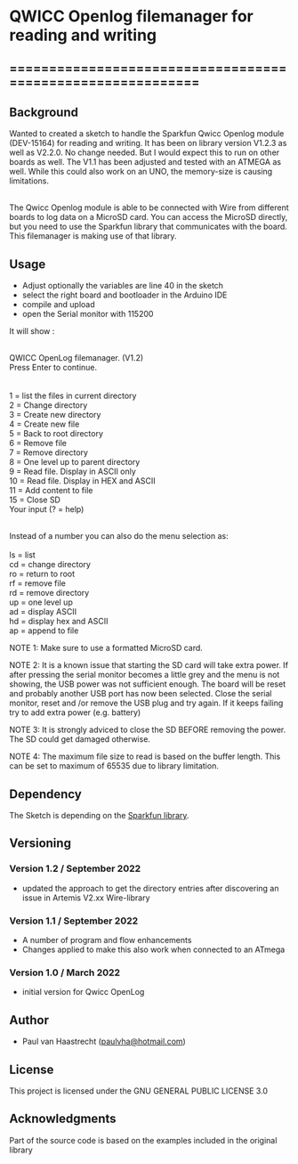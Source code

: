 # QWICC Openlog filemanager for reading and writing
## ===========================================================

## Background
Wanted to created a sketch to handle the Sparkfun Qwicc Openlog module (DEV-15164) for reading and writing.
It has been on library version V1.2.3 as well as V2.2.0. No change needed. But I would expect this to run on other boards as well. The V1.1 has been adjusted and tested with an ATMEGA as well. While this could also work on an UNO, the memory-size is causing limitations.

<br> The Qwicc Openlog module is able to be connected with Wire from different boards to log data on a MicroSD card.
You can access the MicroSD directly, but you need to use the Sparkfun library that communicates with the board. This filemanager is making use of that library.

## Usage
* Adjust optionally the variables are line 40 in the sketch
* select the right board and bootloader in the Arduino IDE
* compile and upload
* open the Serial monitor with 115200

It will show :

<br>QWICC OpenLog filemanager. (V1.2)
<br>Press Enter to continue.
<br>
<br>
<br>1  = list the files in current directory
<br>2  = Change directory
<br>3  = Create new directory
<br>4  = Create new file
<br>5  = Back to root directory
<br>6  = Remove file
<br>7  = Remove directory
<br>8  = One level up to parent directory
<br>9  = Read file. Display in ASCII only
<br>10 = Read file. Display in HEX and ASCII
<br>11 = Add content to file
<br>15 = Close SD
<br>Your input (? = help)

<br>Instead of a number you can also do the menu selection as:
<br>
<br>ls = list
<br>cd = change directory
<br>ro = return to root
<br>rf = remove file
<br>rd = remove directory
<br>up = one level up
<br>ad = display ASCII
<br>hd = display hex and ASCII
<br>ap = append to file
<br>

NOTE 1:
Make sure to use a formatted MicroSD card.

NOTE 2:
It is a known issue that starting the SD card will take extra power. If after pressing <enter> the serial monitor becomes a little grey and the menu is not showing, the USB power was not sufficient enough. The board will be reset and probably another USB port has now been selected. Close the serial monitor, reset and /or remove the USB plug and try again. If it keeps failing try to add extra power (e.g. battery)

NOTE 3:
It is strongly adviced to close the SD BEFORE removing the power. The SD could get damaged otherwise.

NOTE 4:
The maximum file size to read is based on the buffer length. This can be set to maximum of 65535 due to library limitation.

## Dependency
The Sketch is depending on the [Sparkfun library]( https://github.com/sparkfun/SparkFun_Qwiic_OpenLog_Arduino_Library).

## Versioning

### Version 1.2 / September 2022
 * updated the approach to get the directory entries after discovering an issue in Artemis V2.xx Wire-library

### Version 1.1 / September 2022
 * A number of program and flow enhancements
 * Changes applied to make this also work when connected to an ATmega

### Version 1.0 / March 2022
 * initial version for Qwicc OpenLog

## Author
 * Paul van Haastrecht (paulvha@hotmail.com)

## License
This project is licensed under the GNU GENERAL PUBLIC LICENSE 3.0

## Acknowledgments
Part of the source code is based on the examples included in the original library
